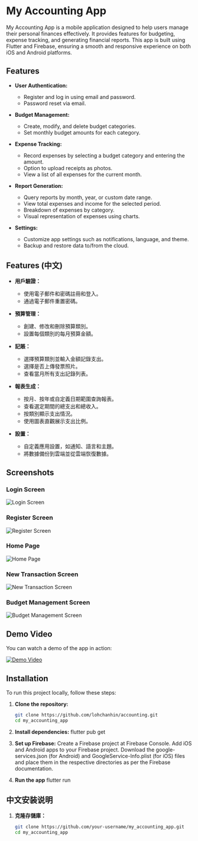 # My Accounting App

My Accounting App is a mobile application designed to help users manage their personal finances effectively. It provides features for budgeting, expense tracking, and generating financial reports. This app is built using Flutter and Firebase, ensuring a smooth and responsive experience on both iOS and Android platforms.

## Features

- **User Authentication:**
  - Register and log in using email and password.
  - Password reset via email.

- **Budget Management:**
  - Create, modify, and delete budget categories.
  - Set monthly budget amounts for each category.

- **Expense Tracking:**
  - Record expenses by selecting a budget category and entering the amount.
  - Option to upload receipts as photos.
  - View a list of all expenses for the current month.

- **Report Generation:**
  - Query reports by month, year, or custom date range.
  - View total expenses and income for the selected period.
  - Breakdown of expenses by category.
  - Visual representation of expenses using charts.

- **Settings:**
  - Customize app settings such as notifications, language, and theme.
  - Backup and restore data to/from the cloud.

## Features (中文)

- **用戶驗證：**
  - 使用電子郵件和密碼註冊和登入。
  - 通過電子郵件重置密碼。

- **預算管理：**
  - 創建、修改和刪除預算類別。
  - 設置每個類別的每月預算金額。

- **記賬：**
  - 選擇預算類別並輸入金額記錄支出。
  - 選擇是否上傳發票照片。
  - 查看當月所有支出記錄列表。

- **報表生成：**
  - 按月、按年或自定義日期範圍查詢報表。
  - 查看選定期間的總支出和總收入。
  - 按類別顯示支出情況。
  - 使用圖表直觀展示支出比例。

- **設置：**
  - 自定義應用設置，如通知、語言和主題。
  - 將數據備份到雲端並從雲端恢復數據。

## Screenshots

### Login Screen
![Login Screen](assets/login.png)

### Register Screen
![Register Screen](assets/register.png)

### Home Page
![Home Page](assets/HomePage.jpg)

### New Transaction Screen
![New Transaction Screen](assets/newTrancsaction.png)

### Budget Management Screen
![Budget Management Screen](assets/budget.png)

## Demo Video

You can watch a demo of the app in action:

[![Demo Video](assets/homePage.jpg)](assets/record.mp4)

## Installation

To run this project locally, follow these steps:

1. **Clone the repository:**
   ```bash
   git clone https://github.com/lohchanhin/accounting.git
   cd my_accounting_app

2. **Install dependencies:**
    flutter pub get

3. **Set up Firebase:**
    Create a Firebase project at Firebase Console.
    Add iOS and Android apps to your Firebase project.
    Download the google-services.json (for Android) and GoogleService-Info.plist (for iOS) files and place them in the respective directories as per the Firebase documentation.

4. **Run the app**
    flutter run

## 中文安装说明

1. **克隆存儲庫：**
   ```bash
   git clone https://github.com/your-username/my_accounting_app.git
   cd my_accounting_app
